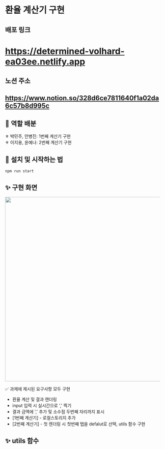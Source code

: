 # 환율 계산기 구현

## 배포 링크
<h1><a href='https://determined-volhard-ea03ee.netlify.app'>https://determined-volhard-ea03ee.netlify.app</a></h1>

## 노션 주소
<h2><a href='https://www.notion.so/328d6ce7811640f1a02da6c57b8d995c'>https://www.notion.so/328d6ce7811640f1a02da6c57b8d995c</a></h2>

## 🔮 역할 배분
⚜ 박민주, 안병진: 1번째 계산기 구현<br/>
⚜ 이지용, 윤예나: 2번째 계산기 구현<br/>

## 🧶 설치 및 시작하는 법

```
npm run start
```

## ✨ 구현 화면

<img src="https://user-images.githubusercontent.com/68722179/151032212-c40e493f-d6c5-4a49-b9b1-3c69a53b3533.gif" width="600" />

✅ 과제에 제시된 요구사항 모두 구현
* 환율 계산 및 결과 렌더링
* input 입력 시 실시간으로 ',' 찍기
* 결과 금액에 ',' 추가 및 소수점 두번째 자리까지 표시
* [1번째 계산기] - 로컬스토리지 추가
* [2번째 계산기] - 첫 렌더링 시 첫번째 탭을 defalut로 선택, utils 함수 구현


## ✨ utils 함수

#### 
